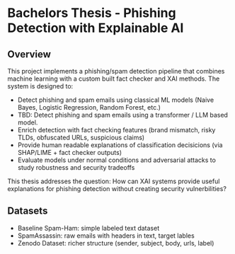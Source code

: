 # Bachelors Thesis - Phishing Detection with Explainable AI

## Overview

This project implements a phishing/spam detection pipeline that combines machine learning with a custom built fact checker and XAI methods. The system is designed to:

- Detect phishing and spam emails using classical ML models (Naive Bayes, Logistic Regression, Random Forest, etc.)
- TBD: Detect phishing and spam emails using a transformer / LLM based model.
- Enrich detection with fact checking features (brand mismatch, risky TLDs, obfuscated URLs, suspicious claims)
- Provide human readable explanations of classification decisicions (via SHAP/LIME + fact checker outputs)
- Evaluate models under normal conditions and adversarial attacks to study robustness and security tradeoffs

This thesis addresses the question:
How can XAI systems provide useful explanations for phishing detection without creating security vulnerbilities?

## Datasets

- Baseline Spam-Ham: simple labeled text dataset
- SpamAssassin: raw emails with headers in text, target lables
- Zenodo Dataset: richer structure (sender, subject, body, urls, label)

